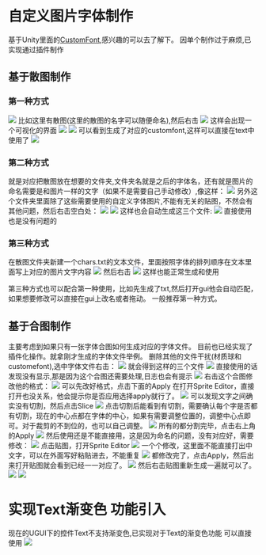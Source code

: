 # 自定义图片字体制作
  基于Unity里面的[CustomFont](https://docs.unity3d.com/Manual/class-Font.html),感兴趣的可以去了解下。
  因单个制作过于麻烦,已实现通过插件制作
## 基于散图制作
### 第一种方式
![](2022-07-04-19-18-14.png)
  比如这里有散图(这里的散图的名字可以随便命名),然后右击
  ![](2022-07-05-10-14-43.png)
  这样会出现一个可视化的界面
  ![](2022-07-05-10-20-20.png)
  ![](2022-07-05-10-21-48.png)
  可以看到生成了对应的customfont,这样可以直接在text中使用了
  ![](2022-07-05-10-32-11.png)
### 第二种方式
  就是对应把散图放在想要的文件夹,文件夹名就是之后的字体名，还有就是图片的命名需要是和图片一样的文字（如果不是需要自己手动修改）,像这样：
  ![](2022-07-05-10-37-59.png)
  另外这个文件夹里面除了这些需要使用的自定义字体图片,不能有无关的贴图，不然会有其他问题，然后右击空白处：
  ![](2022-07-05-10-41-01.png)
  ![](2022-07-05-10-41-31.png)
  这样也会自动生成这三个文件:
  ![](2022-07-05-10-42-10.png)
  直接使用也是没有问题的
### 第三种方式
  在散图文件夹新建一个chars.txt的文本文件，里面按照字体的排列顺序在文本里面写上对应的图片文字内容
  ![](2022-07-05-10-52-32.png)
  然后右击
  ![](2022-07-05-10-53-03.png)
  这样也能正常生成和使用

第三种方式也可以配合第一种使用，比如先生成了txt,然后打开gui他会自动匹配，如果想要修改可以直接在gui上改名或者拖动。
一般推荐第一种方式。
## 基于合图制作
  主要考虑到如果只有一张字体合图如何生成对应的字体文件。
  目前也已经实现了插件化操作。就拿刚才生成的字体文件举例。
  删除其他的文件干扰(材质球和customefont),选中字体文件右击：
  ![](2022-07-05-11-02-22.png)
  就会得到这样的三个文件
  ![](2022-07-05-11-02-58.png)
  直接使用的话发现没有显示,那是因为这个合图还需要处理,日志也会有提示
  ![](2022-07-05-11-05-42.png)
  右击这个合图修改他的格式：
  ![](2022-07-05-11-06-02.png)
  可以先改好格式，点击下面的Apply 在打开Sprite Editor，直接打开也没关系，他会提示你是否应用选择apply就行了。
  ![](2022-07-05-11-07-08.png)
  可以发现文字之间确实没有切割，然后点击Slice
  ![](2022-07-05-11-07-44.png)
  点击切割后能看到有切割，需要确认每个字是否都有切割，现在的中心点都在字体的中心，如果有需要调整位置的，调整中心点即可。对于裁剪的不到位的，也可以自己调整。
  ![](2022-07-05-11-09-52.png)
  所有的都分割完毕，点击右上角的Apply 
  ![](2022-07-05-11-10-24.png)
  然后使用还是不能直接用，这是因为命名的问题，没有对应好，需要修改：
  ![](2022-07-05-11-11-24.png)
  点击贴图，打开Sprite Editor
  ![](2022-07-05-11-12-09.png)
  一个个修改，这里面不能直接打出中文字，可以在外面写好粘贴进去，不能重复
  ![](2022-07-05-11-13-21.png)
  都修改完了，点击Apply，然后出来打开贴图就会看到已经一一对应了。
  ![](2022-07-05-11-15-45.png)
  然后右击贴图重新生成一遍就可以了。
  ![](2022-07-05-11-16-38.png)
  ![](2022-07-05-11-17-00.png)
  


# 实现Text渐变色  功能引入
现在的UGUI下的控件Text不支持渐变色,已实现对于Text的渐变色功能
可以直接使用
![](2022-07-05-11-04-07.png)



